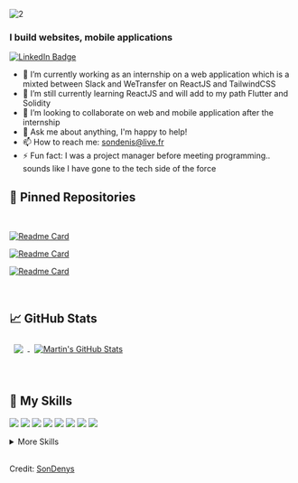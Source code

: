 ![2](https://user-images.githubusercontent.com/85889219/152243900-d6dfe2d3-6bb3-4632-bdf5-5de9799dc1f2.png)






### I build websites, mobile applications

[![LinkedIn Badge](https://img.shields.io/badge/LinkedIn-Profile-informational?style=flat&logo=linkedin&logoColor=white&color=0D76A8)](www.linkedin.com/in/sondenis)

- 🔭 I’m currently working as an internship on a web application which is a mixted between Slack and WeTransfer on ReactJS and TailwindCSS
- 🌱 I’m still currently learning ReactJS and will add to my path Flutter and Solidity
- 👯 I’m looking to collaborate on web and mobile application after the internship
- 💬 Ask me about anything, I'm happy to help!
- 📫 How to reach me: sondenis@live.fr
- ⚡ Fun fact: I was a project manager before meeting programming.. sounds like I have gone to the tech side of the force

<!--
Want to know more about me? [Check out my portfolio.](https://braydoncoyer.dev/)-->

## 📌 Pinned Repositories

<br>

<!--
<a href="https://github.com/SonDenys/Gamepad-Frontend">
  <img align="center" style="margin:0.5rem" src="https://github-readme-stats.vercel.app/api/pin/?username=sondenys&repo=gamepad-frontend&title_color=ffffff&text_color=c9cacc&icon_color=4AB197&bg_color=003D5B" />
</a>-->


[![Readme Card](https://github-readme-stats.vercel.app/api/pin/?username=sondenys&repo=gamepad-frontend&title_color=ffffff&text_color=c9cacc&icon_color=c9cacc&bg_color=003D5B)](https://github.com/SonDenys/Gamepad-Frontend)

[![Readme Card](https://github-readme-stats.vercel.app/api/pin/?username=sondenys&repo=gamepad-backend&title_color=ffffff&text_color=c9cacc&icon_color=c9cacc&bg_color=003D5B)](https://github.com/SonDenys/Gamepad-Backend)

[![Readme Card](https://github-readme-stats.vercel.app/api/pin/?username=sondenys&repo=hulu-clone&title_color=ffffff&text_color=c9cacc&icon_color=c9cacc&bg_color=003D5B)](https://github.com/SonDenys/hulu-clone)


<br>

## &#x1f4c8; GitHub Stats


<a href="https://github.com/sondenys">
  <img align="center" style="margin:0.5rem" src="https://github-readme-stats.vercel.app/api/top-langs/?username=sondenys&title_color=ffffff&text_color=c9cacc&icon_color=4AB197&bg_color=003D5B" />
</a>

<a href="https://github.com/braydoncoyer">
  <img align="center" style="margin:0.5rem" src="https://github-readme-stats.vercel.app/api?username=sondenys&show_icons=true&line_height=27&count_private=true&title_color=ffffff&text_color=c9cacc&icon_color=4AB197&bg_color=003D5B" alt="Martin's GitHub Stats" />
</a>


<br>

<br>

<br>

## 💼 My Skills

![](https://img.shields.io/badge/Code-React-informational?style=flat&logo=react&logoColor=white&color=EDAE49)
![](https://img.shields.io/badge/Code-Next-informational?style=flat&logo=Redux&logoColor=white&color=EDAE49)
![](https://img.shields.io/badge/Code-NodejS-informational?style=flat&logo=NodeJS&logoColor=white&color=EDAE49)
![](https://img.shields.io/badge/Code-Redux-informational?style=flat&logo=Redux&logoColor=white&color=EDAE49)
![](https://img.shields.io/badge/Code-Gatsby-informational?style=flat&logo=gatsby&logoColor=white&color=EDAE49)
![](https://img.shields.io/badge/Code-JavaScript-informational?style=flat&logo=JavaScript&logoColor=white&color=EDAE49)
![](https://img.shields.io/badge/Code-TypeScript-informational?style=flat&logo=TypeScript&logoColor=white&color=EDAE49)
![](https://img.shields.io/badge/Code-MongoDB-informational?style=flat&logo=MongoDB&logoColor=white&color=EDAE49)

<details>
<summary>More Skills</summary>
<br>

![](https://img.shields.io/badge/Style-CSS-informational?style=flat&logo=css3&logoColor=white&color=EDAE49)
![](https://img.shields.io/badge/Style-Tailwind-informational?style=flat&logo=Tailwind-CSS&logoColor=white&color=EDAE49)

<br>

![](https://img.shields.io/badge/Test-Jest-informational?style=flat&logo=jest&logoColor=white&color=EDAE49)

<br>

![](https://img.shields.io/badge/Tools-Netlify-informational?style=flat&logo=netlify&logoColor=white&color=EDAE49)
  ![](https://img.shields.io/badge/Tools-Stripe-informational?style=flat&logo=stripe&logoColor=white&color=EDAE49)
![](https://img.shields.io/badge/Tools-NPM-informational?style=flat&logo=npm&logoColor=white&color=EDAE49)
![](https://img.shields.io/badge/Tools-Postman-informational?style=flat&logo=Postman&logoColor=white&color=EDAE49)
![](https://img.shields.io/badge/Tools-Photoshop-informational?style=flat&logo=Adobe-Photoshop&logoColor=white&color=EDAE49)
![](https://img.shields.io/badge/Tools-Illustrator-informational?style=flat&logo=Adobe-Illustrator&logoColor=white&color=EDAE49)
![](https://img.shields.io/badge/Tools-AdobeXD-informational?style=flat&logo=Adobe-XD&logoColor=white&color=EDAE49)
![](https://img.shields.io/badge/Tools-GitHub-informational?style=flat&logo=GitHub&logoColor=white&color=EDAE49)
![](https://img.shields.io/badge/Tools-GitLab-informational?style=flat&logo=GitLab&logoColor=white&color=EDAE49)
![](https://img.shields.io/badge/Tools-Jira-informational?style=flat&logo=Jira-Software&logoColor=white&color=EDAE49)
![](https://img.shields.io/badge/Tools-Wordpress-informational?style=flat&logo=Clubhouse&logoColor=white&color=EDAE49)

</details>

<br>

Credit: [SonDenys](https://github.com/SonDenys)


<!--
**SonDenys/sondenys** is a ✨ _special_ ✨ repository because its `README.md` (this file) appears on your GitHub profile.

Here are some ideas to get you started:

- 🔭 I’m currently working on ...
- 🌱 I’m currently learning ...
- 👯 I’m looking to collaborate on ...
- 🤔 I’m looking for help with ...
- 💬 Ask me about ...
- 📫 How to reach me: ...
- 😄 Pronouns: ...
- ⚡ Fun fact: ...
-->
